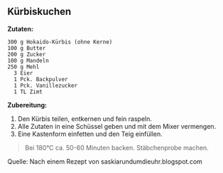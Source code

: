 ## Kürbiskuchen


**Zutaten:**
```
300 g Hokaido-Kürbis (ohne Kerne)
100 g Butter
200 g Zucker
100 g Mandeln
250 g Mehl
  3 Eier
  1 Pck. Backpulver
  1 Pck. Vanillezucker
  1 TL Zimt
```

**Zubereitung:**  

1. Den Kürbis teilen, entkernen und fein raspeln. 
3. Alle Zutaten in eine Schüssel geben und mit dem Mixer vermengen. 
4. Eine Kastenform einfetten und den Teig einfüllen. 

> Bei 180°C ca. 50-60 Minuten backen. Stäbchenprobe machen.



Quelle: Nach einem Rezept von saskiarundumdieuhr.blogspot.com
